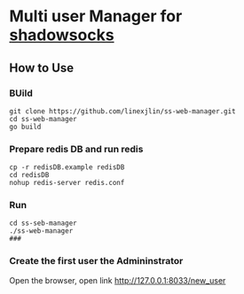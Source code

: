 # Multi user Manager for [shadowsocks](https://github.com/shadowsocks/shadowsocks-libev)
## How to Use
### BUild
```
git clone https://github.com/linexjlin/ss-web-manager.git
cd ss-web-manager
go build
```

### Prepare redis DB and run redis

```
cp -r redisDB.example redisDB 
cd redisDB
nohup redis-server redis.conf
```

### Run
```
cd ss-seb-manager
./ss-web-manager
###
```

### Create the first user the Admininstrator

Open the browser, open link http://127.0.0.1:8033/new_user 

